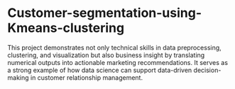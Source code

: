# Customer-segmentation-using-Kmeans-clustering
This project demonstrates not only technical skills in data preprocessing, clustering, and visualization but also business insight by translating numerical outputs into actionable marketing recommendations. It serves as a strong example of how data science can support data-driven decision-making in customer relationship management.
